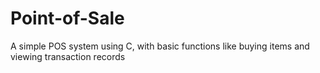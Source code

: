 # Point-of-Sale
A simple POS system using C, with basic functions like buying items and viewing transaction records
